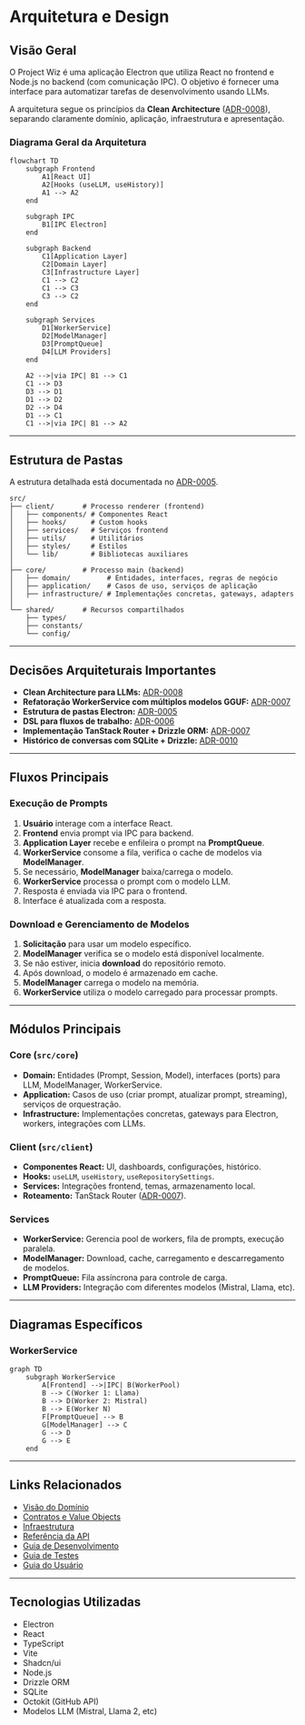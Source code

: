 # Arquitetura e Design

## Visão Geral

O Project Wiz é uma aplicação Electron que utiliza React no frontend e Node.js no backend (com comunicação IPC). O objetivo é fornecer uma interface para automatizar tarefas de desenvolvimento usando LLMs.

A arquitetura segue os princípios da **Clean Architecture** ([ADR-0008](adr/ADR-0008-Clean-Architecture-LLM.md)), separando claramente domínio, aplicação, infraestrutura e apresentação.

### Diagrama Geral da Arquitetura

```mermaid
flowchart TD
    subgraph Frontend
        A1[React UI]
        A2[Hooks (useLLM, useHistory)]
        A1 --> A2
    end

    subgraph IPC
        B1[IPC Electron]
    end

    subgraph Backend
        C1[Application Layer]
        C2[Domain Layer]
        C3[Infrastructure Layer]
        C1 --> C2
        C1 --> C3
        C3 --> C2
    end

    subgraph Services
        D1[WorkerService]
        D2[ModelManager]
        D3[PromptQueue]
        D4[LLM Providers]
    end

    A2 -->|via IPC| B1 --> C1
    C1 --> D3
    D3 --> D1
    D1 --> D2
    D2 --> D4
    D1 --> C1
    C1 -->|via IPC| B1 --> A2
```

---

## Estrutura de Pastas

A estrutura detalhada está documentada no [ADR-0005](adr/ADR-0005-Estrutura-de-Pastas-Electron.md).

```plaintext
src/
├── client/       # Processo renderer (frontend)
│   ├── components/ # Componentes React
│   ├── hooks/      # Custom hooks
│   ├── services/   # Serviços frontend
│   ├── utils/      # Utilitários
│   ├── styles/     # Estilos
│   └── lib/        # Bibliotecas auxiliares
│
├── core/         # Processo main (backend)
│   ├── domain/         # Entidades, interfaces, regras de negócio
│   ├── application/    # Casos de uso, serviços de aplicação
│   ├── infrastructure/ # Implementações concretas, gateways, adapters
│
└── shared/       # Recursos compartilhados
    ├── types/
    ├── constants/
    └── config/
```

---

## Decisões Arquiteturais Importantes

- **Clean Architecture para LLMs:** [ADR-0008](adr/ADR-0008-Clean-Architecture-LLM.md)
- **Refatoração WorkerService com múltiplos modelos GGUF:** [ADR-0007](adr/ADR-0007-Refatoracao-WorkerService-Mistral-GGUF.md)
- **Estrutura de pastas Electron:** [ADR-0005](adr/ADR-0005-Estrutura-de-Pastas-Electron.md)
- **DSL para fluxos de trabalho:** [ADR-0006](adr/ADR-0006-DSL-para-fluxos-de-trabalho.md)
- **Implementação TanStack Router + Drizzle ORM:** [ADR-0007](adr/ADR-0007-Implementacao-TanStack-Router-Drizzle.md)
- **Histórico de conversas com SQLite + Drizzle:** [ADR-0010](adr/ADR-0010-Historico-Conversas-SQLite-Drizzle.md)

---

## Fluxos Principais

### Execução de Prompts

1. **Usuário** interage com a interface React.
2. **Frontend** envia prompt via IPC para backend.
3. **Application Layer** recebe e enfileira o prompt na **PromptQueue**.
4. **WorkerService** consome a fila, verifica o cache de modelos via **ModelManager**.
5. Se necessário, **ModelManager** baixa/carrega o modelo.
6. **WorkerService** processa o prompt com o modelo LLM.
7. Resposta é enviada via IPC para o frontend.
8. Interface é atualizada com a resposta.

### Download e Gerenciamento de Modelos

1. **Solicitação** para usar um modelo específico.
2. **ModelManager** verifica se o modelo está disponível localmente.
3. Se não estiver, inicia **download** do repositório remoto.
4. Após download, o modelo é armazenado em cache.
5. **ModelManager** carrega o modelo na memória.
6. **WorkerService** utiliza o modelo carregado para processar prompts.

---

## Módulos Principais

### Core (`src/core`)

- **Domain:** Entidades (Prompt, Session, Model), interfaces (ports) para LLM, ModelManager, WorkerService.
- **Application:** Casos de uso (criar prompt, atualizar prompt, streaming), serviços de orquestração.
- **Infrastructure:** Implementações concretas, gateways para Electron, workers, integrações com LLMs.

### Client (`src/client`)

- **Componentes React:** UI, dashboards, configurações, histórico.
- **Hooks:** `useLLM`, `useHistory`, `useRepositorySettings`.
- **Services:** Integrações frontend, temas, armazenamento local.
- **Roteamento:** TanStack Router ([ADR-0007](adr/ADR-0007-Implementacao-TanStack-Router-Drizzle.md)).

### Services

- **WorkerService:** Gerencia pool de workers, fila de prompts, execução paralela.
- **ModelManager:** Download, cache, carregamento e descarregamento de modelos.
- **PromptQueue:** Fila assíncrona para controle de carga.
- **LLM Providers:** Integração com diferentes modelos (Mistral, Llama, etc).

---

## Diagramas Específicos

### WorkerService

```mermaid
graph TD
    subgraph WorkerService
        A[Frontend] -->|IPC| B(WorkerPool)
        B --> C(Worker 1: Llama)
        B --> D(Worker 2: Mistral)
        B --> E(Worker N)
        F[PromptQueue] --> B
        G[ModelManager] --> C
        G --> D
        G --> E
    end
```

---

## Links Relacionados

- [Visão do Domínio](domain-overview.md)
- [Contratos e Value Objects](domain-contratos-e-value-objects.md)
- [Infraestrutura](infrastructure-overview.md)
- [Referência da API](api-reference.md)
- [Guia de Desenvolvimento](development.md)
- [Guia de Testes](testing-strategy.md)
- [Guia do Usuário](user-guide.md)

---

## Tecnologias Utilizadas

- Electron
- React
- TypeScript
- Vite
- Shadcn/ui
- Node.js
- Drizzle ORM
- SQLite
- Octokit (GitHub API)
- Modelos LLM (Mistral, Llama 2, etc)
